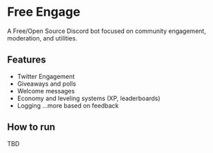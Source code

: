 # Free Engage
A Free/Open Source Discord bot focused on community engagement, moderation, and utilities.

## Features
- Twitter Engagement
- Giveaways and polls
- Welcome messages
- Economy and leveling systems (XP, leaderboards)
- Logging 
...more based on feedback

## How to run
TBD
